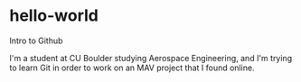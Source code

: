 # hello-world
Intro to Github

I'm a student at CU Boulder studying Aerospace Engineering, and I'm trying to learn Git in order to work on an MAV project that I found online.
